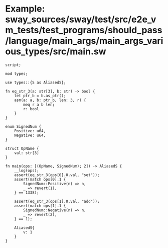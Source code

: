 # Example: sway_sources/sway/test/src/e2e_vm_tests/test_programs/should_pass/language/main_args/main_args_various_types/src/main.sw

```sway
script;

mod types;

use types::{S as AliasedS};

fn eq_str_3(a: str[3], b: str) -> bool {
    let ptr_b = b.as_ptr();
    asm(a: a, b: ptr_b, len: 3, r) {
        meq r a b len;
        r: bool
    }
}

enum SignedNum {
    Positive: u64,
    Negative: u64,
}

struct OpName {
    val: str[3]
}

fn main(ops: [(OpName, SignedNum); 2]) -> AliasedS {
    __log(ops);
    assert(eq_str_3(ops[0].0.val, "set"));
    assert(match ops[0].1 {
        SignedNum::Positive(n) => n,
        _ => revert(1),
    } == 1338);

    assert(eq_str_3(ops[1].0.val, "add"));
    assert(match ops[1].1 {
        SignedNum::Negative(n) => n,
        _ => revert(2),
    } == 1);

    AliasedS{
        v: 1
    }
}

```
